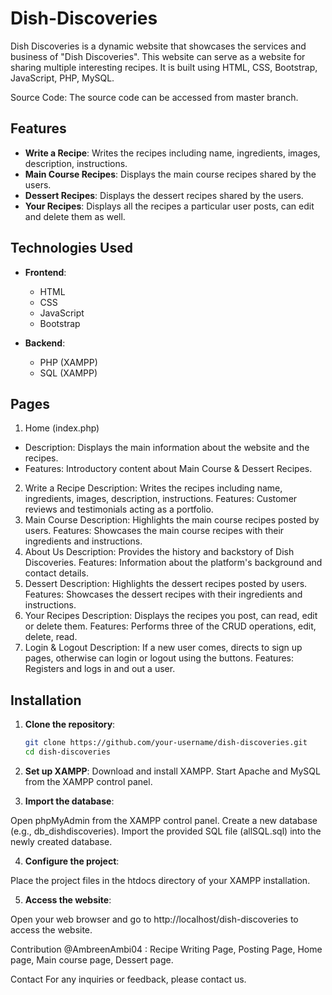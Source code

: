 # Dish-Discoveries

Dish Discoveries is a dynamic website that showcases the services and business of "Dish Discoveries". This website can serve as a website for sharing multiple interesting recipes. It is built using HTML, CSS, Bootstrap, JavaScript, PHP, MySQL.

Source Code:
The source code can be accessed from master branch.

## Features

- **Write a Recipe**: Writes the recipes including name, ingredients, images, description, instructions.
- **Main Course Recipes**: Displays the main course recipes shared by the users.
- **Dessert Recipes**: Displays the dessert recipes shared by the users.
- **Your Recipes**: Displays all the recipes a particular user posts, can edit and delete them as well.

## Technologies Used

- **Frontend**:
  - HTML
  - CSS
  - JavaScript
  - Bootstrap

- **Backend**:
  - PHP (XAMPP)
  - SQL (XAMPP)

## Pages
1. Home (index.php)
- Description: Displays the main information about the website and the recipes.
- Features: Introductory content about Main Course & Dessert Recipes.
2. Write a Recipe
Description: Writes the recipes including name, ingredients, images, description, instructions.
Features: Customer reviews and testimonials acting as a portfolio.
3. Main Course 
Description: Highlights the main course recipes posted by users.
Features: Showcases the main course recipes with their ingredients and instructions.
4. About Us
Description: Provides the history and backstory of Dish Discoveries.
Features: Information about the platform's background and contact details.
5. Dessert 
Description: Highlights the dessert recipes posted by users.
Features: Showcases the dessert recipes with their ingredients and instructions.
6. Your Recipes
Description: Displays the recipes you post, can read, edit or delete them.
Features: Performs three of the CRUD operations, edit, delete, read.
7. Login & Logout
   Description: If a new user comes, directs to sign up pages, otherwise can login or logout using the buttons.
   Features: Registers and logs in and out a user.

## Installation

1. **Clone the repository**:
   ```bash
   git clone https://github.com/your-username/dish-discoveries.git
   cd dish-discoveries
2. **Set up XAMPP**:
Download and install XAMPP.
Start Apache and MySQL from the XAMPP control panel.

3. **Import the database**:

Open phpMyAdmin from the XAMPP control panel.
Create a new database (e.g., db_dishdiscoveries).
Import the provided SQL file (allSQL.sql) into the newly created database.

4. **Configure the project**:

Place the project files in the htdocs directory of your XAMPP installation.

5. **Access the website**:

Open your web browser and go to http://localhost/dish-discoveries to access the website.

Contribution
@AmbreenAmbi04 : Recipe Writing Page, Posting Page, Home page, Main course page, Dessert page.

Contact
For any inquiries or feedback, please contact us.

